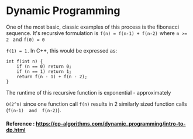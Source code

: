 # Dynamic Programming

One of the most basic, classic examples of this process is the fibonacci sequence. It's recursive formulation is  ```f(n) = f(n-1) + f(n-2)```  where  ```n >= 2 ``` and  ```f(0) = 0``` 

```f(1) = 1``` . In C++, this would be expressed as:

```
int f(int n) {
    if (n == 0) return 0;
    if (n == 1) return 1;
    return f(n - 1) + f(n - 2);
}
```

The runtime of this recursive function is exponential - approximately  

```O(2^n)```  since one function call ```f(n)``` results in 2 similarly sized function calls (```f(n-1)  and  f(n-2)```).














#### Reference : https://cp-algorithms.com/dynamic_programming/intro-to-dp.html
